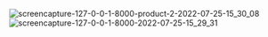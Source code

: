 ![screencapture-127-0-0-1-8000-product-2-2022-07-25-15_30_08](https://user-images.githubusercontent.com/93452091/180763232-b7de8f56-14b8-4c21-808d-dcc8545c1428.png)
![screencapture-127-0-0-1-8000-2022-07-25-15_29_31](https://user-images.githubusercontent.com/93452091/180763255-8b606524-f506-4657-a3eb-6f9500f3289c.png)
